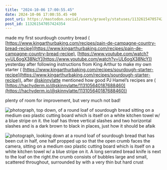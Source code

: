 ```yaml
---
title: "2024-10-06 17:00:55.45"
date: 2024-10-06 17:00:55.45 +00
post_uri: https://mastodon.social/users/gravely/statuses/113261547057424354
post_id: 113261547057424354
---
```

made my first sourdough country bread ( [https://www.kingarthurbaking.com/recipes/pain-de-campagne-country-bread-recipe](https://www.kingarthurbaking.com/recipes/pain-de-campagne-country-bread-recipe), [https://www.youtube.com/watch?v=UL6ogX38NcY](https://www.youtube.com/watch?v=UL6ogX38NcY)) yesterday after following instructions from King Arthur to make my own starter ( [https://www.kingarthurbaking.com/recipes/sourdough-starter-recipe](https://www.kingarthurbaking.com/recipes/sourdough-starter-recipe)), after [@skinnylatte](https://hachyderm.io/@skinnylatte) mentioned how good PJ Hamel’s recipes are ( [https://hachyderm.io/@skinnylatte/113105640187688460](https://hachyderm.io/@skinnylatte/113105640187688460))

plenty of room for improvement, but very much not bad!


![photograph, top down, of a round loaf of sourdough bread sitting on a medium oxo plastic cutting board which is itself on a white kitchen towel w/ a blue stripe on it. the loaf has three vertical slashes and two horizontal slashes and is a dark brown to black in places, just how it should be afaik](/images/113261546315200933.jpeg)

![photograph, looking down at a round loaf of sourdough bread that has been cut in half, one half propped up so that the open crumb faces the camera, sitting on a medium oxo plastic cutting board which is itself on a white kitchen towel w/ a blue stripe on it. A long serrated bread knife is next to the loaf on the right.the crumb consists of bubbles large and small, scattered throughout, surrounded by with a very thin but hard crust](/images/113261546759151349.jpeg)

